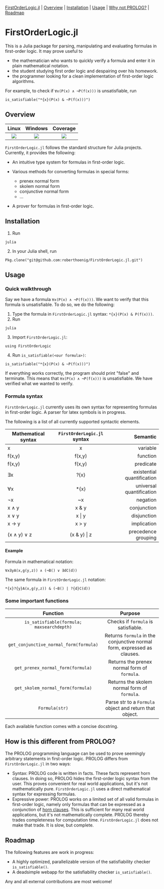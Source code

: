 [FirstOrderLogic.jl](#firstorderlogicjl) | [Overview](#overview) | [Installation](#installation) | [Usage](#usage) | [Why not PROLOG?](#how-is-this-different-from-prolog) | [Roadmap](#roadmap)


# FirstOrderLogic.jl

This is a Julia package for parsing, manipulating and evaluating formulas in first-order logic.
It may prove useful to
* the mathematician who wants to quickly verify a formula and enter it in plain mathematical notation.
* the student studying first order logic and despairing over his homework.
* the programmer looking for a clean implementation of first-order logic algorithms.

For example, to check if `∀x(P(x) ∧ ¬P(f(x)))` is unsatisfiable, run
```
is_satisfiable("*{x}(P(x) & ~P(f(x)))")
```

## Overview

| **Linux** | **Windows** | **Coverage** |
|:-----------------:|:----------------:|:----------------:|
| [![][travis-img]][travis-url] | [![][appveyor-img]][appveyor-url] | [![][codecov-img]][codecov-url] |

`FirstOrderLogic.jl` follows the standard structure for Julia projects.
Currently, it provides the following:

* An intuitive type system for formulas in first-order logic.

* Various methods for converting formulas in special forms:
    * prenex normal form
    * skolem normal form
    * conjunctive normal form
    * ...

* A prover for formulas in first-order logic.

## Installation

1. Run
```
julia
```
2. In your Julia shell, run
```
Pkg.clone("git@github.com:roberthoenig/FirstOrderLogic.jl.git")
```

## Usage

### Quick walkthrough

Say we have a formula `∀x(P(x) ∧ ¬P(f(x)))`. We want to verify that this formula is unsatisfiable.
To do so, we do the following:
1. Type the formula in `FirstOrderLogic.jl` syntax: `*{x}(P(x) & P(f(x)))`.
2. Run
```
julia
```
3. Import `FirstOrderLogic.jl`:
```
using FirstOrderLogic
```
4. Run `is_satisfiable(<our formula>)`:
```
is_satisfiable("*{x}(P(x) & ~P(f(x)))")
```
If everything works correctly, the program should print "false" and terminate. This means that `∀x(P(x) ∧ ¬P(f(x)))`
is unsatisfiable. We have verified what we wanted to verify.

### Formula syntax

`FirstOrderLogic.jl` currently uses its own syntax for representing formulas
in first-order logic. A parser for latex symbols is in progress.

The following is a list of all currently supported syntactic elements.

| Mathematical syntax | `FirstOrderLogic.jl` syntax | Semantic |
| ------------------- |:------------------------:| --------:|
  x                   | x                        | variable
  f(x,y)              | f(x,y)                   | function
  f(x,y)              | f(x,y)                   | predicate
  ∃x                  | ?{x}                     | existential quantification
  ∀x                  | *{x}                     | universal quantification
  ¬x                  | ~x                       | negation
  x ∧ y               | x & y                    | conjunction
  x ∨ y               | x &#124; y               | disjunction
  x → y               | x > y                    | implication
  (x ∧ y) ∨ z         | (x & y) \| z              | precedence grouping

#### Example

Formula in mathematical notation:
```
∀x∃yA(x,g(y,z)) ∧ (¬B() ∨ ∃dC(d))
```
The same formula in `FirstOrderLogic.jl` notation:
```
*{x}?{y}A(x,g(y,z)) & (~B() | ?{d}C(d))
```

### Some important functions

| Function | Purpose |
|:--------:|:-------:|
 `is_satisfiable(formula; maxsearchdepth)` | Checks if `formula` is satisfiable.
 `get_conjunctive_normal_form(formula)` | Returns `formula` in the conjunctive normal form, expressed as clauses.
 `get_prenex_normal_form(formula)` | Returns the prenex normal form of `formula`.
 `get_skolem_normal_form(formula)` | Returns the skolem normal form of `formula`.
 `Formula(str)` | Parse str to a `Formula` object and return that object.

Each available function comes with a concise docstring.

## How is this different from PROLOG?

The PROLOG programming language can be used to prove seemingly arbitrary statements in first-order logic. PROLOG differs from `FirstOrderLogic.jl` in two ways:
* Syntax: PROLOG code is written in facts. These facts represent horn clauses. In doing so,
  PROLOG hides the first-order logic syntax from the user. This proves convenient for real
  world applications, but it's not mathematically pure. `FirstOrderLogic.jl` uses a direct
  mathematical syntax for expressing formulas.
* Expressive power: PROLOG works on a limited set of all valid formulas in first-order logic, namely
  only formulas that can be expressed as a conjunction of [horn clauses](https://en.wikipedia.org/wiki/Horn_clause). This is sufficient for many real world applications,
  but it's not mathematically complete. PROLOG thereby trades completeness for computation time.
  `FirstOrderLogic.jl` does not make that trade. It is slow, but complete.

## Roadmap

The following features are work in progress:
* A highly optimized, parallelizable version of the satisfiability checker `is_satisfiable()`.
* A deadsimple webapp for the satisfiability checker `is_satisfiable()`.

Any and all external contributions are most welcome!

[codecov-img]: https://codecov.io/gh/roberthoenig/FirstOrderLogic.jl/branch/master/graph/badge.svg
[codecov-url]: https://codecov.io/gh/roberthoenig/FirstOrderLogic.jl
[travis-img]: https://travis-ci.org/roberthoenig/FirstOrderLogic.jl.svg?branch=master
[travis-url]: https://travis-ci.org/roberthoenig/FirstOrderLogic.jl
[appveyor-img]: https://ci.appveyor.com/api/projects/status/rn8exp4696vo9co5/branch/master?svg=true
[appveyor-url]: https://ci.appveyor.com/project/roberthoenig/firstorderlogic-jl/branch/master

